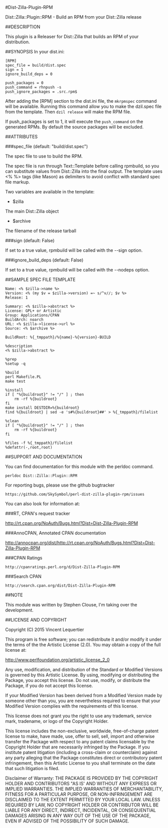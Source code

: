 #Dist-Zilla-Plugin-RPM

Dist::Zilla::Plugin::RPM - Build an RPM from your Dist::Zilla release

##DESCRIPTION

This plugin is a Releaser for Dist::Zilla that builds an RPM of your distribution.

##SYNOPSIS
In your dist.ini:

	[RPM]
	spec_file = build/dist.spec
	sign = 1
	ignore_build_deps = 0

    push_packages = 0
    push_command = rhnpush -s
    push_ignore_packages = .src.rpm$

After adding the [RPM] section to the dist.ini file, the `mkrpmspec` command will be available. Running this command allow you to make the dzil.spec file from the template. Then `dzil release` will make the RPM file.

If push_packages is set to 1, it will execute the `push_command` on the generated RPMs. By default the source packages will be excluded.

##ATTRIBUTES

###spec_file (default: "build/dist.spec")

The spec file to use to build the RPM.

The spec file is run through Text::Template before calling rpmbuild, so you can substitute values from Dist::Zilla into the final output. The template uses <% %> tags (like Mason) as delimiters to avoid conflict with standard spec file markup.

Two variables are available in the template:

- $zilla

The main Dist::Zilla object
    
- $archive

The filename of the release tarball

###sign (default: False)

If set to a true value, rpmbuild will be called with the --sign option.

###ignore_build_deps (default: False)

If set to a true value, rpmbuild will be called with the --nodeps option.

##SAMPLE SPEC FILE TEMPLATE

    Name: <% $zilla->name %>
    Version: <% (my $v = $zilla->version) =~ s/^v//; $v %>
    Release: 1
     
    Summary: <% $zilla->abstract %>
    License: GPL+ or Artistic
    Group: Applications/CPAN
    BuildArch: noarch
    URL: <% $zilla->license->url %>
    Source: <% $archive %>
     
    BuildRoot: %{_tmppath}/%{name}-%{version}-BUILD
     
    %description
    <% $zilla->abstract %>
     
    %prep
    %setup -q
     
    %build
    perl Makefile.PL
    make test
     
    %install
    if [ "%{buildroot}" != "/" ] ; then
        rm -rf %{buildroot}
    fi
    make install DESTDIR=%{buildroot}
    find %{buildroot} | sed -e 's#%{buildroot}##' > %{_tmppath}/filelist
     
    %clean
    if [ "%{buildroot}" != "/" ] ; then
        rm -rf %{buildroot}
    fi
     
    %files -f %{_tmppath}/filelist
    %defattr(-,root,root)

##SUPPORT AND DOCUMENTATION

You can find documentation for this module with the perldoc command.

    perldoc Dist::Zilla::Plugin::RPM

For reporting bugs, please use the github bugtracker

    https://github.com/SkySymbol/perl-dist-zilla-plugin-rpm/issues

You can also look for information at:

###RT, CPAN's request tracker

http://rt.cpan.org/NoAuth/Bugs.html?Dist=Dist-Zilla-Plugin-RPM

###AnnoCPAN, Annotated CPAN documentation

http://annocpan.org/dist/http://rt.cpan.org/NoAuth/Bugs.html?Dist=Dist-Zilla-Plugin-RPM

###CPAN Ratings

    http://cpanratings.perl.org/d/Dist-Zilla-Plugin-RPM

###Search CPAN

    http://search.cpan.org/dist/Dist-Zilla-Plugin-RPM

##NOTE

This module was written by Stephen Clouse, I'm taking over the
development.

##LICENSE AND COPYRIGHT

Copyright (C) 2015 Vincent Lequertier

This program is free software; you can redistribute it and/or modify it
under the terms of the the Artistic License (2.0). You may obtain a
copy of the full license at:

<http://www.perlfoundation.org/artistic_license_2_0>

Any use, modification, and distribution of the Standard or Modified
Versions is governed by this Artistic License. By using, modifying or
distributing the Package, you accept this license. Do not use, modify,
or distribute the Package, if you do not accept this license.

If your Modified Version has been derived from a Modified Version made
by someone other than you, you are nevertheless required to ensure that
your Modified Version complies with the requirements of this license.

This license does not grant you the right to use any trademark, service
mark, tradename, or logo of the Copyright Holder.

This license includes the non-exclusive, worldwide, free-of-charge
patent license to make, have made, use, offer to sell, sell, import and
otherwise transfer the Package with respect to any patent claims
licensable by the Copyright Holder that are necessarily infringed by the
Package. If you institute patent litigation (including a cross-claim or
counterclaim) against any party alleging that the Package constitutes
direct or contributory patent infringement, then this Artistic License
to you shall terminate on the date that such litigation is filed.

Disclaimer of Warranty: THE PACKAGE IS PROVIDED BY THE COPYRIGHT HOLDER
AND CONTRIBUTORS "AS IS' AND WITHOUT ANY EXPRESS OR IMPLIED WARRANTIES.
THE IMPLIED WARRANTIES OF MERCHANTABILITY, FITNESS FOR A PARTICULAR
PURPOSE, OR NON-INFRINGEMENT ARE DISCLAIMED TO THE EXTENT PERMITTED BY
YOUR LOCAL LAW. UNLESS REQUIRED BY LAW, NO COPYRIGHT HOLDER OR
CONTRIBUTOR WILL BE LIABLE FOR ANY DIRECT, INDIRECT, INCIDENTAL, OR
CONSEQUENTIAL DAMAGES ARISING IN ANY WAY OUT OF THE USE OF THE PACKAGE,
EVEN IF ADVISED OF THE POSSIBILITY OF SUCH DAMAGE.


